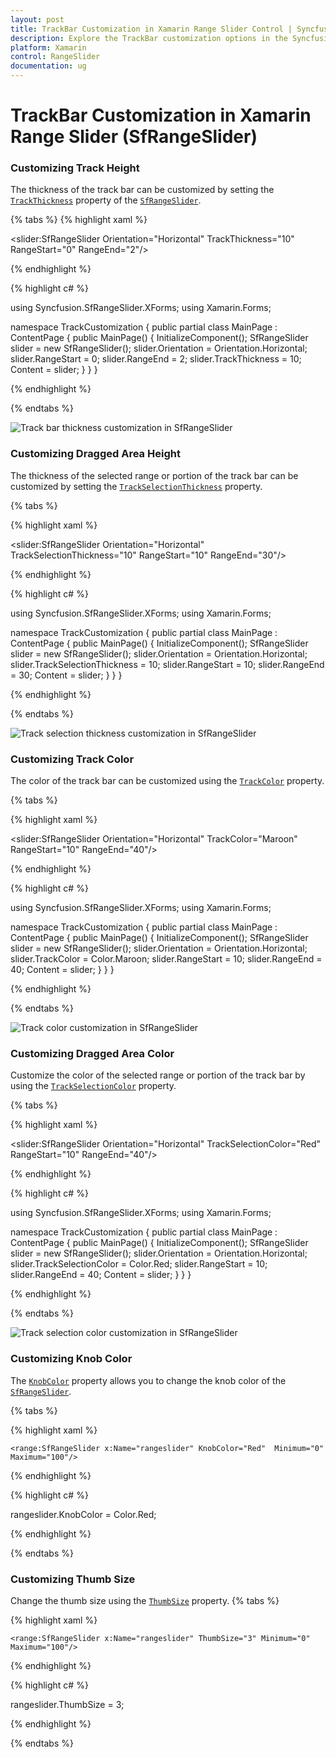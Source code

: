 ```yaml
---
layout: post
title: TrackBar Customization in Xamarin Range Slider Control | Syncfusion
description: Explore the TrackBar customization options in the Syncfusion Xamarin Range Slider (SfRangeSlider) control.
platform: Xamarin
control: RangeSlider
documentation: ug
---
```

# TrackBar Customization in Xamarin Range Slider (SfRangeSlider)

### Customizing Track Height

The thickness of the track bar can be customized by setting the [`TrackThickness`](https://help.syncfusion.com/cr/xamarin/Syncfusion.SfRangeSlider.XForms.SfRangeSlider.html#Syncfusion_SfRangeSlider_XForms_SfRangeSlider_TrackThickness) property of the [`SfRangeSlider`](https://help.syncfusion.com/cr/xamarin/Syncfusion.SfRangeSlider.XForms.SfRangeSlider.html).

{% tabs %}
{% highlight xaml %}

<ContentPage xmlns="http://xamarin.com/schemas/2014/forms" 
             xmlns:x="http://schemas.microsoft.com/winfx/2009/xaml"
             xmlns:local="clr-namespace:TrackCustomization" 
             xmlns:slider="clr-namespace:Syncfusion.SfRangeSlider.XForms;assembly=Syncfusion.SfRangeSlider.XForms"
             x:Class="TrackCustomization.MainPage">
               <slider:SfRangeSlider Orientation="Horizontal"
                                    TrackThickness="10"
                                    RangeStart="0"
                                    RangeEnd="2"/>
</ContentPage>
	
{% endhighlight %}

{% highlight c# %}

using Syncfusion.SfRangeSlider.XForms; 
using Xamarin.Forms;

namespace TrackCustomization
{
    public partial class MainPage : ContentPage
    {
        public MainPage()
        {
            InitializeComponent();
            SfRangeSlider slider = new SfRangeSlider();
            slider.Orientation = Orientation.Horizontal;
            slider.RangeStart = 0;
            slider.RangeEnd = 2;
            slider.TrackThickness = 10;
            Content = slider;
        }
    }
}

{% endhighlight %}

{% endtabs %}

![Track bar thickness customization in SfRangeSlider](Track_Customization_Images/TrackThickness.png)

### Customizing Dragged Area Height

The thickness of the selected range or portion of the track bar can be customized by setting the [`TrackSelectionThickness`](https://help.syncfusion.com/cr/xamarin/Syncfusion.SfRangeSlider.XForms.SfRangeSlider.html#Syncfusion_SfRangeSlider_XForms_SfRangeSlider_TrackSelectionThickness) property.

{% tabs %}

{% highlight xaml %}

<ContentPage xmlns="http://xamarin.com/schemas/2014/forms" 
             xmlns:x="http://schemas.microsoft.com/winfx/2009/xaml"
             xmlns:local="clr-namespace:TrackCustomization" 
             xmlns:slider="clr-namespace:Syncfusion.SfRangeSlider.XForms;assembly=Syncfusion.SfRangeSlider.XForms"
             x:Class="TrackCustomization.MainPage">
      <slider:SfRangeSlider Orientation="Horizontal"
                            TrackSelectionThickness="10"
                            RangeStart="10"
                            RangeEnd="30"/>
</ContentPage>

{% endhighlight %}

{% highlight c# %}

using Syncfusion.SfRangeSlider.XForms;
using Xamarin.Forms;

namespace TrackCustomization
{
    public partial class MainPage : ContentPage
    {
        public MainPage()
        {
            InitializeComponent();
            SfRangeSlider slider = new SfRangeSlider();
            slider.Orientation = Orientation.Horizontal;
            slider.TrackSelectionThickness = 10;
            slider.RangeStart = 10;
            slider.RangeEnd = 30;
            Content = slider;
        }
    }
}

{% endhighlight %}

{% endtabs %}

![Track selection thickness customization in SfRangeSlider](Track_Customization_Images/TrackSelectionThickness.png)

### Customizing Track Color

The color of the track bar can be customized using the [`TrackColor`](https://help.syncfusion.com/cr/xamarin/Syncfusion.SfRangeSlider.XForms.SfRangeSlider.html#Syncfusion_SfRangeSlider_XForms_SfRangeSlider_TrackColor) property.

{% tabs %}

{% highlight xaml %}

<ContentPage xmlns="http://xamarin.com/schemas/2014/forms" 
             xmlns:x="http://schemas.microsoft.com/winfx/2009/xaml"
             xmlns:local="clr-namespace:TrackCustomization" 
             xmlns:slider="clr-namespace:Syncfusion.SfRangeSlider.XForms;assembly=Syncfusion.SfRangeSlider.XForms"
             x:Class="TrackCustomization.MainPage">
       <slider:SfRangeSlider Orientation="Horizontal"
                             TrackColor="Maroon"
                             RangeStart="10"
                             RangeEnd="40"/>
</ContentPage>

{% endhighlight %}

{% highlight c# %}

using Syncfusion.SfRangeSlider.XForms;
using Xamarin.Forms;

namespace TrackCustomization
{
    public partial class MainPage : ContentPage
    {
        public MainPage()
        {
            InitializeComponent();
            SfRangeSlider slider = new SfRangeSlider();
            slider.Orientation = Orientation.Horizontal;
            slider.TrackColor = Color.Maroon;
            slider.RangeStart = 10;
            slider.RangeEnd = 40;
            Content = slider;
        }
    }
}

{% endhighlight %}

{% endtabs %}

![Track color customization in SfRangeSlider](Track_Customization_Images/TrackColor.png)

### Customizing Dragged Area Color

Customize the color of the selected range or portion of the track bar by using the [`TrackSelectionColor`](https://help.syncfusion.com/cr/xamarin/Syncfusion.SfRangeSlider.XForms.SfRangeSlider.html#Syncfusion_SfRangeSlider_XForms_SfRangeSlider_TrackSelectionColor) property.

{% tabs %}

{% highlight xaml %}

<ContentPage xmlns="http://xamarin.com/schemas/2014/forms" 
             xmlns:x="http://schemas.microsoft.com/winfx/2009/xaml"
             xmlns:local="clr-namespace:TrackCustomization" 
             xmlns:slider="clr-namespace:Syncfusion.SfRangeSlider.XForms;assembly=Syncfusion.SfRangeSlider.XForms"
             x:Class="TrackCustomization.MainPage">
      <slider:SfRangeSlider Orientation="Horizontal"
                          TrackSelectionColor="Red"
                          RangeStart="10"
                          RangeEnd="40"/>
</ContentPage>
	 
{% endhighlight %}

{% highlight c# %}

using Syncfusion.SfRangeSlider.XForms;
using Xamarin.Forms;

namespace TrackCustomization
{
    public partial class MainPage : ContentPage
    {
        public MainPage()
        {
            InitializeComponent();
            SfRangeSlider slider = new SfRangeSlider();
            slider.Orientation = Orientation.Horizontal;
            slider.TrackSelectionColor = Color.Red;
            slider.RangeStart = 10;
            slider.RangeEnd = 40;
            Content = slider;
        }
    }
}

{% endhighlight %}

{% endtabs %}

![Track selection color customization in SfRangeSlider](Track_Customization_Images/TrackSelectionColor.png)

### Customizing Knob Color

The [`KnobColor`](https://help.syncfusion.com/cr/xamarin/Syncfusion.SfRangeSlider.XForms.SfRangeSlider.html#Syncfusion_SfRangeSlider_XForms_SfRangeSlider_KnobColor) property allows you to change the knob color of the [`SfRangeSlider`](https://help.syncfusion.com/cr/xamarin/Syncfusion.SfRangeSlider.XForms.SfRangeSlider.html).

{% tabs %}

{% highlight xaml %}

    <range:SfRangeSlider x:Name="rangeslider" KnobColor="Red"  Minimum="0" Maximum="100"/>

{% endhighlight %}

{% highlight c# %}

 rangeslider.KnobColor = Color.Red;

 {% endhighlight %}

{% endtabs %}

### Customizing Thumb Size

Change the thumb size using the [`ThumbSize`](https://help.syncfusion.com/cr/xamarin/Syncfusion.SfRangeSlider.XForms.SfRangeSlider.html#Syncfusion_SfRangeSlider_XForms_SfRangeSlider_ThumbSize) property.
{% tabs %}

{% highlight xaml %}

    <range:SfRangeSlider x:Name="rangeslider" ThumbSize="3" Minimum="0" Maximum="100"/>

{% endhighlight %}

{% highlight c# %}

 rangeslider.ThumbSize = 3;

 {% endhighlight %}

{% endtabs %}
